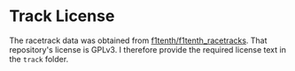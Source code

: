 # Track License
The racetrack data was obtained from [f1tenth/f1tenth_racetracks](https://github.com/f1tenth/f1tenth_racetracks.git). 
That repository's license is GPLv3. I therefore provide the required license text in the `track` folder.